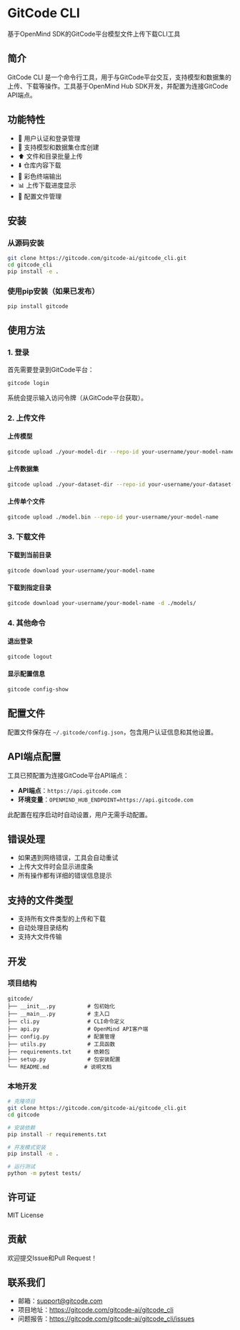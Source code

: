 # GitCode CLI

基于OpenMind SDK的GitCode平台模型文件上传下载CLI工具

## 简介

GitCode CLI 是一个命令行工具，用于与GitCode平台交互，支持模型和数据集的上传、下载等操作。工具基于OpenMind Hub SDK开发，并配置为连接GitCode API端点。

## 功能特性

- 🔐 用户认证和登录管理
- 📁 支持模型和数据集仓库创建
- ⬆️ 文件和目录批量上传
- ⬇️ 仓库内容下载
- 🎨 彩色终端输出
- 📊 上传下载进度显示
- 🔧 配置文件管理

## 安装

### 从源码安装

```bash
git clone https://gitcode.com/gitcode-ai/gitcode_cli.git
cd gitcode_cli
pip install -e .
```

### 使用pip安装（如果已发布）

```bash
pip install gitcode
```

## 使用方法

### 1. 登录

首先需要登录到GitCode平台：

```bash
gitcode login
```

系统会提示输入访问令牌（从GitCode平台获取）。




### 2. 上传文件

#### 上传模型

```bash
gitcode upload ./your-model-dir --repo-id your-username/your-model-name
```

#### 上传数据集

```bash
gitcode upload ./your-dataset-dir --repo-id your-username/your-dataset-name
```

#### 上传单个文件

```bash
gitcode upload ./model.bin --repo-id your-username/your-model-name
```

### 3. 下载文件

#### 下载到当前目录

```bash
gitcode download your-username/your-model-name
```

#### 下载到指定目录

```bash
gitcode download your-username/your-model-name -d ./models/
```

### 4. 其他命令

#### 退出登录

```bash
gitcode logout
```

#### 显示配置信息

```bash
gitcode config-show
```

## 配置文件

配置文件保存在 `~/.gitcode/config.json`，包含用户认证信息和其他设置。

## API端点配置

工具已预配置为连接GitCode平台API端点：
- **API端点**：`https://api.gitcode.com`
- **环境变量**：`OPENMIND_HUB_ENDPOINT=https://api.gitcode.com`

此配置在程序启动时自动设置，用户无需手动配置。

## 错误处理

- 如果遇到网络错误，工具会自动重试
- 上传大文件时会显示进度条
- 所有操作都有详细的错误信息提示

## 支持的文件类型

- 支持所有文件类型的上传和下载
- 自动处理目录结构
- 支持大文件传输

## 开发

### 项目结构

```
gitcode/
├── __init__.py          # 包初始化
├── __main__.py          # 主入口
├── cli.py               # CLI命令定义
├── api.py               # OpenMind API客户端
├── config.py            # 配置管理
├── utils.py             # 工具函数
├── requirements.txt     # 依赖包
├── setup.py             # 包安装配置
└── README.md           # 说明文档
```

### 本地开发

```bash
# 克隆项目
git clone https://gitcode.com/gitcode-ai/gitcode_cli.git
cd gitcode

# 安装依赖
pip install -r requirements.txt

# 开发模式安装
pip install -e .

# 运行测试
python -m pytest tests/
```

## 许可证

MIT License

## 贡献

欢迎提交Issue和Pull Request！

## 联系我们

- 邮箱：support@gitcode.com
- 项目地址：https://gitcode.com/gitcode-ai/gitcode_cli
- 问题报告：https://gitcode.com/gitcode-ai/gitcode_cli/issues 